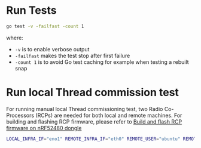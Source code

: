 # Run Tests

```bash
go test -v -failfast -count 1
```

where:
- `-v` is to enable verbose output
- `-failfast` makes the test stop after first failure
- `-count 1` is to avoid Go test caching for example when testing a rebuilt snap

# Run local Thread commission test
For running manual local Thread commissioning test, two Radio Co-Processors (RCPs) are needed for both local and remote machines. 
For building and flashing RCP firmware, please refer to [Build and flash RCP firmware on nRF52480 dongle](https://github.com/canonical/openthread-border-router-snap/wiki/Setup-OpenThread-Border-Router-with-nRF52840-Dongle#build-and-flash-rcp-firmware-on-nrf52480-dongle)

```bash
LOCAL_INFRA_IF="eno1" REMOTE_INFRA_IF="eth0" REMOTE_USER="ubuntu" REMOTE_PASSWORD="abcdef" REMOTE_IP="192.168.178.95" go test -v -failfast -count 1
```
